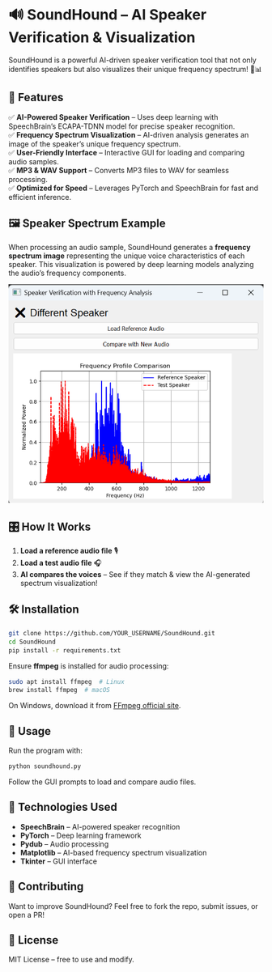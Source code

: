 # 🔊 SoundHound – AI Speaker Verification & Visualization  

SoundHound is a powerful AI-driven speaker verification tool that not only identifies speakers but also visualizes their unique frequency spectrum! 🎤📊  

## 🚀 Features  
✅ **AI-Powered Speaker Verification** – Uses deep learning with SpeechBrain’s ECAPA-TDNN model for precise speaker recognition.  
✅ **Frequency Spectrum Visualization** – AI-driven analysis generates an image of the speaker’s unique frequency spectrum.  
✅ **User-Friendly Interface** – Interactive GUI for loading and comparing audio samples.  
✅ **MP3 & WAV Support** – Converts MP3 files to WAV for seamless processing.  
✅ **Optimized for Speed** – Leverages PyTorch and SpeechBrain for fast and efficient inference.  

## 🖼️ Speaker Spectrum Example  
When processing an audio sample, SoundHound generates a **frequency spectrum image** representing the unique voice characteristics of each speaker. This visualization is powered by deep learning models analyzing the audio’s frequency components.  

![Example Frequency Spectrum](SCREENSHOT.png)  

## 🎛️ How It Works  
1. **Load a reference audio file** 🎙️  
2. **Load a test audio file** 🎧  
3. **AI compares the voices** – See if they match & view the AI-generated spectrum visualization!  

## 🛠️ Installation  
```bash  
git clone https://github.com/YOUR_USERNAME/SoundHound.git  
cd SoundHound  
pip install -r requirements.txt  
```
Ensure **ffmpeg** is installed for audio processing:  
```bash  
sudo apt install ffmpeg  # Linux  
brew install ffmpeg  # macOS  
```
On Windows, download it from [FFmpeg official site](https://ffmpeg.org/download.html).  

## 🎯 Usage  
Run the program with:  
```bash  
python soundhound.py  
```
Follow the GUI prompts to load and compare audio files.  

## 🧠 Technologies Used  
- **SpeechBrain** – AI-powered speaker recognition  
- **PyTorch** – Deep learning framework  
- **Pydub** – Audio processing  
- **Matplotlib** – AI-based frequency spectrum visualization  
- **Tkinter** – GUI interface  

## 🤝 Contributing  
Want to improve SoundHound? Feel free to fork the repo, submit issues, or open a PR!  

## 📜 License  
MIT License – free to use and modify.  

